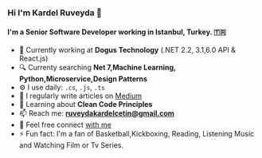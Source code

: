 ### Hi I'm Kardel Ruveyda 👋

#### I'm a Senior Software Developer working in Istanbul, Turkey. 🇹🇷

- 🔭 Currently working at **Dogus Technology** (.NET 2.2, 3.1,6.0 API & React.js) 
- 🔍 Currenty searching **Net 7,Machine Learning, Python,Microservice,Design Patterns**
- ⚙️ I use daily: `.cs`, `.js`, `.ts`
- 📝 I regularly write articles on [Medium](https://medium.com/@ruveydakardelcetin)
- 🌱 Learning about **Clean Code Principles**
- 📫 Reach me: **ruveydakardelcetin@gmail.com**
- 🔗 Feel free connect [with me](https://www.linkedin.com/in/kardelruveydacetin/)
- ⚡️ Fun fact: I'm a fan of Basketball,Kickboxing, Reading, Listening Music and Watching Film or Tv Series.

